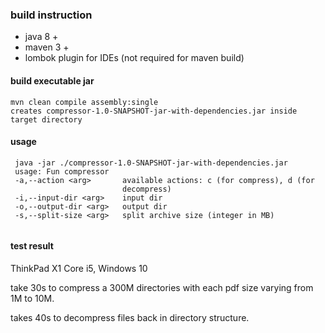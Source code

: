 ### build instruction

- java 8 + 
- maven 3 + 
- lombok plugin for IDEs (not required for maven build)

#### build executable jar

```
mvn clean compile assembly:single
creates compressor-1.0-SNAPSHOT-jar-with-dependencies.jar inside target directory
```

#### usage

```
 java -jar ./compressor-1.0-SNAPSHOT-jar-with-dependencies.jar
 usage: Fun compressor
 -a,--action <arg>       available actions: c (for compress), d (for
                         decompress)
 -i,--input-dir <arg>    input dir
 -o,--output-dir <arg>   output dir
 -s,--split-size <arg>   split archive size (integer in MB) 
 
```

#### test result

ThinkPad X1 Core i5, Windows 10 

take 30s to compress a 300M directories with each pdf size varying from 1M to 10M.

takes 40s to decompress files back in directory structure.



